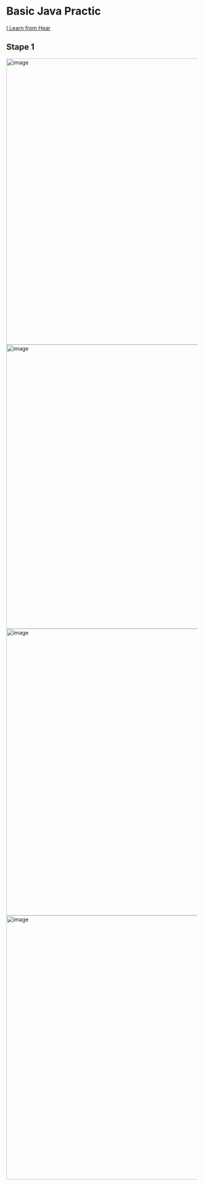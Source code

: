 # Basic Java Practic
 [I Learn from Hear](https://www.programiz.com/java-programming/examples)



## Stape 1

<img width="754" alt="image" src="https://user-images.githubusercontent.com/78966839/191775388-2b85a3be-7948-41b1-9258-b8b36209353d.png">

<img width="749" alt="image" src="https://user-images.githubusercontent.com/78966839/191775557-3ddf4d46-f23a-48e1-b097-2dae7f528986.png">

<img width="756" alt="image" src="https://user-images.githubusercontent.com/78966839/191803818-ff6ae6fe-fdc3-4f91-a401-12df4ea342fd.png">


<img width="696" alt="image" src="https://user-images.githubusercontent.com/78966839/191804313-cdbf8baa-c142-474a-889e-ebd7269a2b9e.png">


